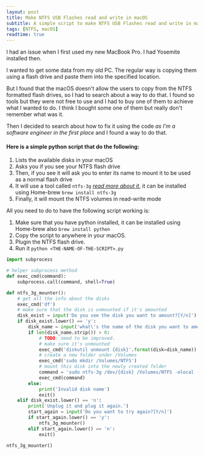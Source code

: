 ```yaml
---
layout: post
title: Make NTFS USB Flashes read and write in macOS
subtitle: A simple script to make NTFS USB Flashes read and write in macOS without reformatting it
tags: [NTFS, macOS]
readtime: true
---
```


I had an issue when I first used my new MacBook Pro. I had Yosemite installed then.

I wanted to get some data from my old PC. The regular way is copying them using a flash drive and paste them into the specified location.

But I found that the macOS doesn't allow the users to copy from the NTFS formatted flash drives, so I had to search about a way to do that. I found so tools but they were not free to use and I had to buy one of them to achieve what I wanted to do. I think I bought some one of them but really don't remember what was it.

Then I decided to search about how to fix it using the code _as I'm a software engineer in the first place_ and I found a way to do that.

#### Here is a simple **python** script that do the following: 
1. Lists the available disks in your macOS
2. Asks you if you see your NTFS flash drive 
3. Then, if you see it will ask you to enter its name to mount it to be used as a normal flash drive
4. It will use a tool called `ntfs-3g` [_read more about it_](https://github.com/osxfuse/osxfuse/wiki/NTFS-3G), it can be installed using Home-brew `brew install ntfs-3g`
5. Finally, it will mount the NTFS volumes in read-write mode

All you need to do to have the following script working is:
1. Make sure that you have python installed, it can be installed using Home-brew also `brew install python`
2. Copy the script to anywhere in your macOS.
3. Plugin the NTFS flash drive.
3. Run it `python <THE-NAME-OF-THE-SCRIPT>.py`

```python
import subprocess

# helper subprocess method
def exec_cmd(command):
    subprocess.call(command, shell=True)

def ntfs_3g_mounter():
    # get all the info about the disks
    exec_cmd('df')
    # make sure that the disk is unmounted if it's amounted
    disk_exist = input('Do you see the disk you want to amount?[Y/n]')
    if disk_exist.lower() == 'y':
        disk_name = input('what\'s the name of the disk you want to amount?')
        if len(disk_name.strip()) > 0:
            # TODO: need to be improved.
            # make sure it's unmounted
            exec_cmd('diskutil unmount {disk}'.format(disk=disk_name))
            # create a new folder under /Volumes
            exec_cmd('sudo mkdir /Volumes/NTFS')
            # mount this disk into the newly created folder
            command = 'sudo ntfs-3g /dev/{disk} /Volumes/NTFS -olocal -oallow_other'.format(disk=disk_name)
            exec_cmd(command)
        else:
            print('Invalid disk name')
            exit()
    elif disk_exist.lower() == 'n':
        print('Unplug it and plug it again.')
        start_again = input('Do you want to try again?[Y/n]')
        if start_again.lower() == 'y':
            ntfs_3g_mounter()
        elif start_again.lower() == 'n':
            exit()

ntfs_3g_mounter()
```